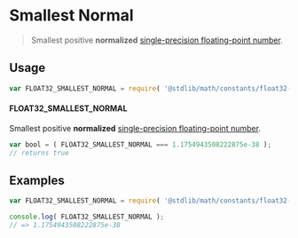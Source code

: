 # Smallest Normal

> Smallest positive __normalized__ [single-precision floating-point number][ieee754].

<section class="usage">

## Usage

``` javascript
var FLOAT32_SMALLEST_NORMAL = require( '@stdlib/math/constants/float32-smallest-normal' );
```

#### FLOAT32_SMALLEST_NORMAL

Smallest positive __normalized__ [single-precision floating-point number][ieee754].

``` javascript
var bool = ( FLOAT32_SMALLEST_NORMAL === 1.1754943508222875e-38 );
// returns true
```

</section>

<!-- /.usage -->


<section class="examples">

## Examples

<!-- TODO: better example -->

``` javascript
var FLOAT32_SMALLEST_NORMAL = require( '@stdlib/math/constants/float32-smallest-normal' );

console.log( FLOAT32_SMALLEST_NORMAL );
// => 1.1754943508222875e-38
```

</section>

<!-- /.examples -->


<section class="links">

[ieee754]: http://en.wikipedia.org/wiki/IEEE_754-1985

</section>

<!-- /.links -->
